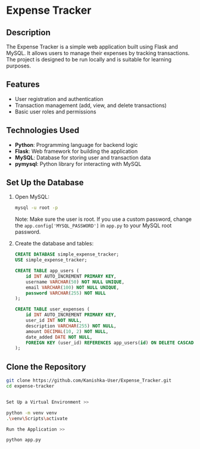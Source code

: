 # Expense Tracker

## Description
The Expense Tracker is a simple web application built using Flask and MySQL. It allows users to manage their expenses by tracking transactions. The project is designed to be run locally and is suitable for learning purposes.

## Features
- User registration and authentication
- Transaction management (add, view, and delete transactions)
- Basic user roles and permissions

## Technologies Used
- **Python**: Programming language for backend logic
- **Flask**: Web framework for building the application
- **MySQL**: Database for storing user and transaction data
- **pymysql**: Python library for interacting with MySQL

## Set Up the Database
1. Open MySQL:
    ```bash
    mysql -u root -p
    ```
    Note: Make sure the user is root. If you use a custom password, change the `app.config['MYSQL_PASSWORD']` in `app.py` to your MySQL root password.

2. Create the database and tables:
    ```sql
    CREATE DATABASE simple_expense_tracker;
    USE simple_expense_tracker;

    CREATE TABLE app_users (
        id INT AUTO_INCREMENT PRIMARY KEY,
        username VARCHAR(50) NOT NULL UNIQUE,
        email VARCHAR(100) NOT NULL UNIQUE,
        password VARCHAR(255) NOT NULL
    );

    CREATE TABLE user_expenses (
        id INT AUTO_INCREMENT PRIMARY KEY,
        user_id INT NOT NULL,
        description VARCHAR(255) NOT NULL,
        amount DECIMAL(10, 2) NOT NULL,
        date_added DATE NOT NULL,
        FOREIGN KEY (user_id) REFERENCES app_users(id) ON DELETE CASCADE
    );
    ```

## Clone the Repository
```bash
git clone https://github.com/Kanishka-User/Expense_Tracker.git
cd expense-tracker


Set Up a Virtual Environment >>

python -m venv venv
.\venv\Scripts\activate

Run the Application >>

python app.py
